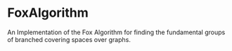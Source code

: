 # FoxAlgorithm
An Implementation of the Fox Algorithm for finding the fundamental groups of branched covering spaces over graphs.
